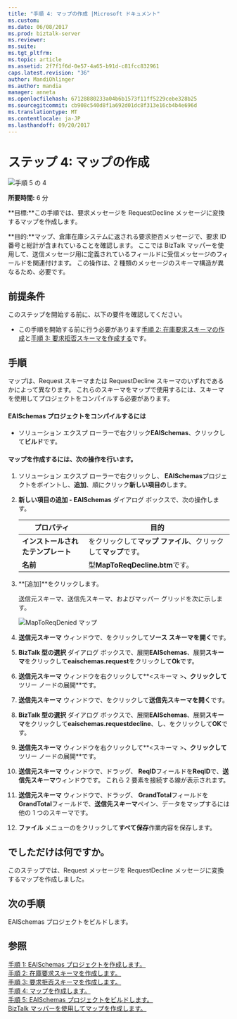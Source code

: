 ```yaml
---
title: "手順 4: マップの作成 |Microsoft ドキュメント"
ms.custom: 
ms.date: 06/08/2017
ms.prod: biztalk-server
ms.reviewer: 
ms.suite: 
ms.tgt_pltfrm: 
ms.topic: article
ms.assetid: 2f7f1f6d-0e57-4a65-b91d-c81fcc832961
caps.latest.revision: "36"
author: MandiOhlinger
ms.author: mandia
manager: anneta
ms.openlocfilehash: 67128880233a04b6b1573f11ff5229cebe328b25
ms.sourcegitcommit: cb908c540d8f1a692d01dc8f313e16cb4b4e696d
ms.translationtype: MT
ms.contentlocale: ja-JP
ms.lasthandoff: 09/20/2017
---
```

# <a name="step-4-create-the-map"></a>ステップ 4: マップの作成
![手順 5 の 4](../core/media/step-4of5.gif "Step_4of5")  
  
 **所要時間:** 6 分  
  
 **目標:**この手順では、要求メッセージを RequestDecline メッセージに変換するマップを作成します。  
  
 **目的:**マップ、倉庫在庫システムに返される要求拒否メッセージで、要求 ID 番号と総計が含まれていることを確認します。 ここでは BizTalk マッパーを使用して、送信メッセージ用に定義されているフィールドに受信メッセージのフィールドを関連付けます。 この操作は、2 種類のメッセージのスキーマ構造が異なるため、必要です。  
  
## <a name="prerequisites"></a>前提条件  
 このステップを開始する前に、以下の要件を確認してください。  
  
-   この手順を開始する前に行う必要があります[手順 2: 在庫要求スキーマの作成](../core/step-2-create-the-inventory-request-schema.md)と[手順 3: 要求拒否スキーマを作成する](../core/step-3-create-the-request-decline-schema.md)です。  
  
## <a name="procedures"></a>手順  
 マップは、Request スキーマまたは RequestDecline スキーマのいずれであるかによって異なります。  これらのスキーマをマップで使用するには、スキーマを使用してプロジェクトをコンパイルする必要があります。  
  
#### <a name="to-compile-the-eaischemas-project"></a>EAISchemas プロジェクトをコンパイルするには  
  
-   ソリューション エクスプ ローラーで右クリック**EAISchemas**、クリックして**ビルド**です。  
  
#### <a name="to-create-the-map"></a>マップを作成するには、次の操作を行います。  
  
1.  ソリューション エクスプ ローラーで右クリックし、 **EAISchemas**プロジェクトをポイントし、**追加**、順にクリック**新しい項目の**します。  
  
2.  **新しい項目の追加 - EAISchemas**  ダイアログ ボックスで、次の操作します。  
  
    |プロパティ|目的|  
    |--------------|----------------|  
    |**インストールされたテンプレート**|をクリックして**マップ ファイル**、クリックして**マップ**です。|  
    |**名前**|型**MapToReqDecline.btm**です。|  
  
3.  **[追加]**をクリックします。  
  
     送信元スキーマ、送信先スキーマ、およびマッパー グリッドを次に示します。  
  
     ![MapToReqDenied マップ](../core/media/tut1-maptoreqden1.jpg "Tut1_MapToReqDen1")  
  
4.  **送信元スキーマ** ウィンドウで、をクリックして**ソース スキーマを開く**です。  
  
5.  **BizTalk 型の選択** ダイアログ ボックスで、展開**EAISchemas**、展開**スキーマ**をクリックして**eaischemas.request**をクリックして**Ok**です。  
  
6.  **送信元スキーマ** ウィンドウを右クリックして**\<スキーマ >**、クリックして**ツリー ノードの展開**です。  
  
7.  **送信先スキーマ** ウィンドウで、をクリックして**送信先スキーマを開く**です。  
  
8.  **BizTalk 型の選択** ダイアログ ボックスで、展開**EAISchemas**、展開**スキーマ**をクリックして**eaischemas.requestdecline**、し、をクリックして**OK**です。  
  
9. **送信先スキーマ** ウィンドウを右クリックして**\<スキーマ >**、クリックして**ツリー ノードの展開**です。  
  
10. **送信元スキーマ** ウィンドウで、ドラッグ、 **ReqID**フィールドを**ReqID**で、**送信先スキーマ**ウィンドウです。 これら 2 要素を接続する線が表示されます。  
  
11. **送信元スキーマ** ウィンドウで、ドラッグ、 **GrandTotal**フィールドを**GrandTotal**フィールドで、**送信先スキーマ**ペイン、データをマップするには他の 1 つのスキーマです。  
  
12. **ファイル** メニューのをクリックして**すべて保存**作業内容を保存します。  
  
## <a name="what-did-i-just-do"></a>でしただけは何ですか。  
 このステップでは、Request メッセージを RequestDecline メッセージに変換するマップを作成しました。  
  
## <a name="next-steps"></a>次の手順  
 EAISchemas プロジェクトをビルドします。  
  
## <a name="see-also"></a>参照  
 [手順 1: EAISchemas プロジェクトを作成します。](../core/step-1-create-eaischemas-project.md)   
 [手順 2: 在庫要求スキーマを作成します。](../core/step-2-create-the-inventory-request-schema.md)   
 [手順 3: 要求拒否スキーマを作成します。](../core/step-3-create-the-request-decline-schema.md)   
 [手順 4: マップを作成します。](../core/step-4-create-the-map.md)   
 [手順 5: EAISchemas プロジェクトをビルドします。](../core/step-5-build-the-eaischemas-project.md)   
 [BizTalk マッパーを使用してマップを作成します。](../core/creating-maps-using-biztalk-mapper.md)